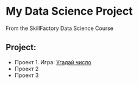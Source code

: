 # My Data Science Project
From the SkillFactory Data Science Course

## Project:
- Проект 1. Игра: [Угадай число](https://github.com/Irina-Kondratenko/My-Homework/tree/main/Project_1)
- Проект 2
- Проект 3